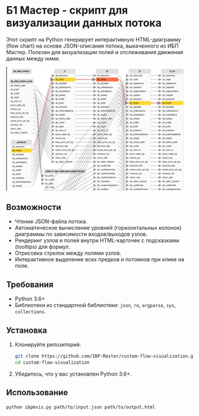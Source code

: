 # Б1 Мастер - скрипт для визуализации данных потока

Этот скрипт на Python генерирует интерактивную HTML-диаграмму (flow chart) на основе JSON-описания потока, выкаченного из ИБП Мастер. Полезен для визуализации полей и отслеживания движения данных между ними.

![Описание](preview.png)

## Возможности

- Чтение JSON-файла потока.
- Автоматическое вычисление уровней (горизонтальных колонок) диаграммы по зависимости входов/выходов узлов.
- Рендеринг узлов и полей внутри HTML-карточек с подсказками (tooltips) для формул.
- Отрисовка стрелок между полями узлов.
- Интерактивное выделение всех предков и потомков при клике на поле.

## Требования

- Python 3.6+
- Библиотеки из стандартной библиотеки: `json`, `re`, `argparse`, `sys`, `collections`.

## Установка

1. Клонируйте репозиторий:
    ```bash
    git clone https://github.com/IBP-Master/custom-flow-visualization.git
    cd custom-flow-visualization
    ```
2. Убедитесь, что у вас установлен Python 3.6+.

## Использование

```bash
python ibpmvis.py path/to/input.json path/to/output.html
